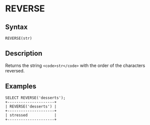 
# REVERSE

## Syntax


```
REVERSE(str)
```

## Description


Returns the string `<code>str</code>` with the order of the characters reversed.


## Examples


```
SELECT REVERSE('desserts');
+---------------------+
| REVERSE('desserts') |
+---------------------+
| stressed            |
+---------------------+
```
